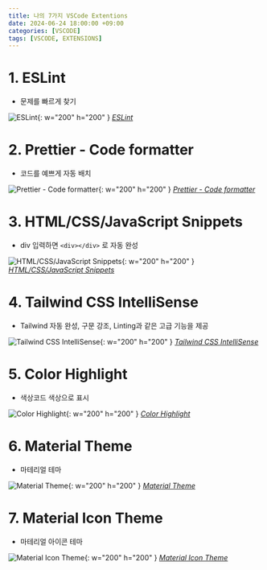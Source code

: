 ```yaml
---
title: 나의 7가지 VSCode Extentions
date: 2024-06-24 18:00:00 +09:00
categories: [VSCODE]
tags: [VSCODE, EXTENSIONS]
---
```


# 1. ESLint

- 문제를 빠르게 찾기

![ESLint](https://dbaeumer.gallerycdn.vsassets.io/extensions/dbaeumer/vscode-eslint/2.4.4/1705910560908/Microsoft.VisualStudio.Services.Icons.Default){: w="200" h="200" }
_[ESLint](https://marketplace.visualstudio.com/items?itemName=dbaeumer.vscode-eslint)_

# 2. Prettier - Code formatter

- 코드를 예쁘게 자동 배치

![Prettier - Code formatter](https://esbenp.gallerycdn.vsassets.io/extensions/esbenp/prettier-vscode/10.1.0/1690819498575/Microsoft.VisualStudio.Services.Icons.Default){: w="200" h="200" }
_[Prettier - Code formatter](https://marketplace.visualstudio.com/items?itemName=esbenp.prettier-vscode)_

# 3. HTML/CSS/JavaScript Snippets

- div 입력하면 `<div></div>` 로 자동 완성

![HTML/CSS/JavaScript Snippets](https://wscats.gallerycdn.vsassets.io/extensions/wscats/html-snippets/1.0.6/1607691009387/Microsoft.VisualStudio.Services.Icons.Default){: w="200" h="200" }
_[HTML/CSS/JavaScript Snippets](https://marketplace.visualstudio.com/items?itemName=Wscats.html-snippets)_

# 4. Tailwind CSS IntelliSense

- Tailwind 자동 완성, 구문 강조, Linting과 같은 고급 기능을 제공

![Tailwind CSS IntelliSense](https://bradlc.gallerycdn.vsassets.io/extensions/bradlc/vscode-tailwindcss/0.11.46/1709669293142/Microsoft.VisualStudio.Services.Icons.Default){: w="200" h="200" }
_[Tailwind CSS IntelliSense](https://marketplace.visualstudio.com/items?itemName=bradlc.vscode-tailwindcss)_

# 5. Color Highlight

- 색상코드 색상으로 표시

![Color Highlight](https://naumovs.gallerycdn.vsassets.io/extensions/naumovs/color-highlight/2.5.0/1631530639439/Microsoft.VisualStudio.Services.Icons.Default){: w="200" h="200" }
_[Color Highlight](https://marketplace.visualstudio.com/items?itemName=naumovs.color-highlight)_

# 6. Material Theme

- 마테리얼 테마

![Material Theme](https://equinusocio.gallerycdn.vsassets.io/extensions/equinusocio/vsc-material-theme/34.3.1/1702202597606/Microsoft.VisualStudio.Services.Icons.Default){: w="200" h="200" }
_[Material Theme](https://marketplace.visualstudio.com/items?itemName=Equinusocio.vsc-material-theme)_

# 7. Material Icon Theme

- 마테리얼 아이콘 테마

![Material Icon Theme](https://pkief.gallerycdn.vsassets.io/extensions/pkief/material-icon-theme/4.34.0/1708331844478/Microsoft.VisualStudio.Services.Icons.Default){: w="200" h="200" }
_[Material Icon Theme](https://marketplace.visualstudio.com/items?itemName=PKief.material-icon-theme)_